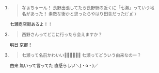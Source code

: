 1. > なぁちゃーん！ 長野出張してたら長野駅の近くに「七瀬」っていう地名があった！ 素敵な街かと思ったらやはり田舎だった(;ﾟдﾟ)

   七瀬商店街あるよ！！

2. > 西野さんってどこに行ったら会えますか？

   明日 京都！

3. > 七瀬って名前かわいい󾆾󾆾󾆾󾆾󾆾󾆾 七瀬ってどういう由来なのー？

   由来 無いって言ってた 直感らしい＼(・o・)／